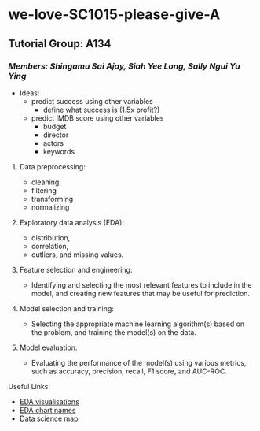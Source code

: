 # we-love-SC1015-please-give-A

## Tutorial Group: A134
### *Members: Shingamu Sai Ajay, Siah Yee Long, Sally Ngui Yu Ying*



- Ideas:
    - predict success using other variables
        - define what success is (1.5x profit?)
    - predict IMDB score using other variables
        - budget
        - director
        - actors
        - keywords


1. Data preprocessing:
    - cleaning
    - filtering
    - transforming
    - normalizing

2. Exploratory data analysis (EDA): 
    - distribution, 
    - correlation, 
    - outliers, and missing values.

3. Feature selection and engineering: 
    - Identifying and selecting the most relevant features to include in the model, and creating new features that may be useful for prediction.

4. Model selection and training: 
    - Selecting the appropriate machine learning algorithm(s) based on the problem, and training the model(s) on the data.

5. Model evaluation: 
    - Evaluating the performance of the model(s) using various metrics, such as accuracy, precision, recall, F1 score, and AUC-ROC.

Useful Links:
- [EDA visualisations](https://www.data-to-viz.com/)
- [EDA chart names](https://ft-interactive.github.io/visual-vocabulary/)
- [Data science map](https://coggle.it/diagram/XIpNSBc5AmfW0P_J/t/data-science-map)
